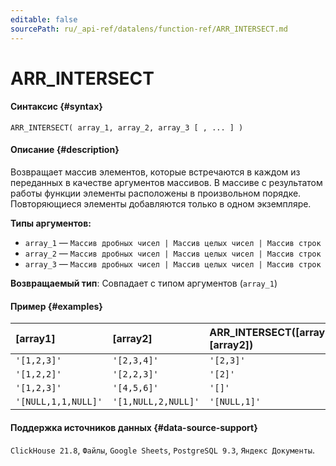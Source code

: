 ```yaml
---
editable: false
sourcePath: ru/_api-ref/datalens/function-ref/ARR_INTERSECT.md
---
```


# ARR_INTERSECT



#### Синтаксис {#syntax}


```
ARR_INTERSECT( array_1, array_2, array_3 [ , ... ] )
```

#### Описание {#description}
Возвращает массив элементов, которые встречаются в каждом из переданных в качестве аргументов массивов. В массиве с результатом работы функции элементы расположены в произвольном порядке. Повторяющиеся элементы добавляются только в одном экземпляре.

**Типы аргументов:**
- `array_1` — `Массив дробных чисел | Массив целых чисел | Массив строк`
- `array_2` — `Массив дробных чисел | Массив целых чисел | Массив строк`
- `array_3` — `Массив дробных чисел | Массив целых чисел | Массив строк`


**Возвращаемый тип**: Совпадает с типом аргументов (`array_1`)

#### Пример {#examples}



| **[array1]**        | **[array2]**        | **ARR_INTERSECT([array1], [array2])**   |
|:--------------------|:--------------------|:----------------------------------------|
| `'[1,2,3]'`         | `'[2,3,4]'`         | `'[2,3]'`                               |
| `'[1,2,2]'`         | `'[2,2,3]'`         | `'[2]'`                                 |
| `'[1,2,3]'`         | `'[4,5,6]'`         | `'[]'`                                  |
| `'[NULL,1,1,NULL]'` | `'[1,NULL,2,NULL]'` | `'[NULL,1]'`                            |




#### Поддержка источников данных {#data-source-support}

`ClickHouse 21.8`, `Файлы`, `Google Sheets`, `PostgreSQL 9.3`, `Яндекс Документы`.
